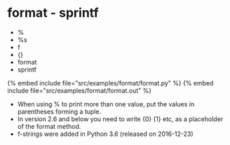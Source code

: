 # format - sprintf


* %
* %s
* f
* {}
* format
* sprintf

{% embed include file="src/examples/format/format.py" %}
{% embed include file="src/examples/format/format.out" %}

* When using % to print more than one value, put the values in parentheses forming a tuple.
* In version 2.6 and below you need to write {0} {1} etc, as a placeholder of the format method.
* f-strings were added in Python 3.6 (released on 2016-12-23)


